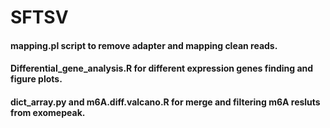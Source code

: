 # SFTSV
#### mapping.pl script to remove adapter and mapping clean reads.
#### Differential_gene_analysis.R for different expression genes finding and figure plots.
#### dict_array.py and m6A.diff.valcano.R for merge and filtering m6A resluts from exomepeak.
